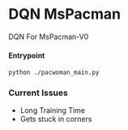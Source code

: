 DQN MsPacman
===

DQN For MsPacman-V0

#### Entrypoint
```
python ./pacwoman_main.py
```

### Current Issues

- Long Training Time
- Gets stuck in corners
